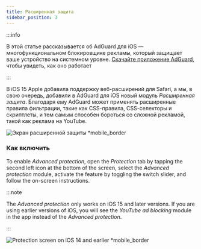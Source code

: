 ```yaml
---
title: Расширенная защита
sidebar_position: 3
---
```


:::info

В этой статье рассказывается об AdGuard для iOS — многофункциональном блокировщике рекламы, который защищает ваше устройство на системном уровне. [Скачайте приложение AdGuard](https://agrd.io/download-kb-adblock), чтобы увидеть, как оно работает

:::

В iOS 15 Apple добавила поддержку веб-расширений для Safari, а мы, в свою очередь, добавили в AdGuard для iOS новый модуль _Расширенная защита_. Благодаря ему AdGuard может применять расширенные правила фильтрации, такие как CSS-правила, CSS-селекторы и скриптлеты, и тем самым способен бороться со сложной рекламой, такой как реклама на YouTube.

![Экран расширенной защиты \*mobile\_border](https://cdn.adtidy.org/public/Adguard/kb/iOS/features/protection_screen_15_en.jpeg)

### Как включить

To enable _Advanced protection_, open the _Protection_ tab by tapping the second left icon at the bottom of the screen, select the _Advanced protection_ module, activate the feature by toggling the switch slider, and follow the on-screen instructions.

:::note

The _Advanced protection_ only works on iOS 15 and later versions. If you are using earlier versions of iOS, you will see the _YouTube ad blocking_ module in the app instead of the _Advanced protection_.

:::

![Protection screen on iOS 14 and earlier \*mobile\_border](https://cdn.adtidy.org/public/Adguard/kb/iOS/features/protection_screen_14_en.jpeg)
